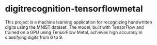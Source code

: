 # digitrecognition-tensorflowmetal
This project is a machine learning application for recognizing handwritten digits using the MNIST dataset. The model, built with TensorFlow and trained on a GPU using TensorFlow Metal, achieves high accuracy in classifying digits from 0 to 9.
